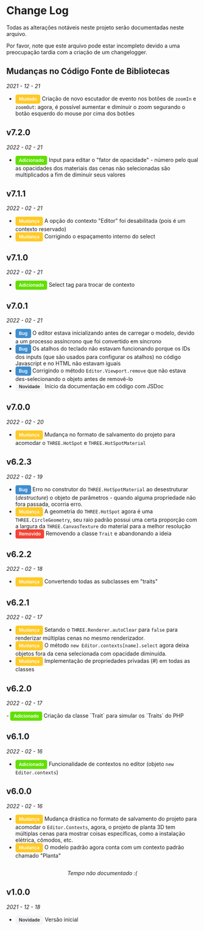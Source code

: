 <h1>Change Log</h1>

<p>Todas as alterações notáveis neste projeto serão documentadas neste arquivo.</p>
<p>Por favor, note que este arquivo pode estar incompleto devido a uma preocupação tardia com a criação de um changelogger.</p>

<style type="text/css">
	.Tag {
    	align-items: center;
        border-radius: .375em;
        display: inline-flex;
        font-size: .75rem;
        height: 2em;
        justify-content: center;
        line-height: 1.5;
        padding-left: .75em;
        padding-right: .75em;
        white-space: nowrap;
        font-weight: 600;
        background-color: #f5f5f5;
        color: #292d33;
    }    
</style>

<style type="text/css">
    .Tag.Removed {
        color: #fff;
        background-color: #f44336;
    }
</style>

<style type="text/css">
    .Tag.Changed {
        color: #fff;
        background-color: #ffca28;
    }
</style>

<style type="text/css">
    .Tag.Added {
        color: #fff;
        background-color: #61e002;
    }
</style>

<style type="text/css">
    .Tag.Fixed {
        color: #fff;
        background-color: #3e8ed0;
    }
</style>

<h2>Mudanças no Código Fonte de Bibliotecas</h2>

<i>2021 - 12 - 21</i>
- <span class="Tag Changed">Mudado</span> Criação de novo escutador de evento nos botões de `zoomIn` e `zoomOut`: agora, é possível aumentar e diminuir o zoom segurando o botão esquerdo do mouse por cima dos botões


<h2>v7.2.0</h2>
<p><i>2022 - 02 - 21</i></p>

- <span class="Tag Added">Adicionado</span> Input para editar o "fator de opacidade" - número pelo qual as opacidades dos materiais das cenas não selecionadas são multiplicados a fim de diminuir seus valores



<h2>v7.1.1</h2>
<p><i>2022 - 02 - 21</i></p>

- <span class="Tag Changed">Mudança</span> A opção do contexto "Editor" foi desabilitada (pois é um contexto reservado)
- <span class="Tag Changed">Mudança</span> Corrigindo o espaçamento interno do select


<h2>v7.1.0</h2>
<p><i>2022 - 02 - 21</i></p>

- <span class="Tag Added">Adicionado</span> Select tag para trocar de contexto

<h2>v7.0.1</h2>
<p><i>2022 - 02 - 21</i></p>

- <span class="Tag Fixed">Bug</span> O editor estava inicializando antes de carregar o modelo, devido a um processo assíncrono que foi convertido em síncrono
- <span class="Tag Fixed">Bug</span> Os atalhos do teclado não estavam funcionando porque os IDs dos inputs (que são usados para configurar os atalhos) no código Javascript e no HTML não estavam iguais
- <span class="Tag Fixed">Bug</span> Corrigindo o método `Editor.Viewport.remove` que não estava des-selecionando o objeto antes de removê-lo
- <span class="Tag">Novidade</span> Início da documentação em código com JSDoc


<h2>v7.0.0</h2>
<p><i>2022 - 02 - 20</i></p>

- <span class="Tag Changed">Mudança</span> Mudança no formato de salvamento do projeto para acomodar o `THREE.HotSpot` e `THREE.HotSpotMaterial`


<h2>v6.2.3</h2>
<p><i>2022 - 02 - 19</i></p>

- <span class="Tag Fixed">Bug</span> Erro no construtor do `THREE.HotSpotMaterial` ao desestruturar (<i>destructure</i>) o objeto de parâmetros - quando alguma propriedade não fora passada, ocorria erro.
- <span class="Tag Changed">Mudança</span> A geometria do `THREE.HotSpot` agora é uma `THREE.CircleGeometry`, seu raio padrão possui uma certa proporção com a largura da `THREE.CanvasTexture` do material para a melhor resolução
- <span class="Tag Removed">Removido</span> Removendo a classe `Trait` e abandonando a ideia

<h2>v6.2.2</h2>
<p><i>2022 - 02 - 18</i></p>

- <span class="Tag Changed">Mudança</span> Convertendo todas as subclasses em "traits"


<h2>v6.2.1</h2>
<p><i>2022 - 02 - 17</i></p>

- <span class="Tag Changed">Mudança</span> Setando o `THREE.Renderer.autoClear` para `false` para renderizar múltiplas cenas no mesmo renderizador.
- <span class="Tag Changed">Mudança</span> O método `new Editor.contexts[name].select` agora deixa objetos fora da cena selecionada com opacidade diminuída.
- <span class="Tag Changed">Mudança</span> Implementação de propriedades privadas (#) em todas as classes

<h2>v6.2.0</h2>
<p><i>2022 - 02 - 17</i></p>
- <span class="Tag Added">Adicionado</span> Criação da classe `Trait` para simular os `Traits` do PHP


<h2>v6.1.0</h2>
<p><i>2022 - 02 - 16</i></p>

- <span class="Tag Added">Adicionado</span> Funcionalidade de contextos no editor (objeto `new Editor.contexts`)


<h2>v6.0.0</h2>
<p><i>2022 - 02 - 16</i></p>

- <span class="Tag Changed">Mudança</span> Mudança drástica no formato de salvamento do projeto para acomodar o `Editor.Contexts`, agora, o projeto de planta 3D tem múltiplas cenas para mostrar coisas específicas, como a instalação elétrica, cômodos, etc.
- <span class="Tag Changed">Mudança</span> O modelo padrão agora conta com um contexto padrão chamado "Planta"

<h2></h2>
<p align="center"><i>Tempo não documentado :( </i></p>
<h2></h2>

<h2>v1.0.0</h2>
<p><i>2021 - 12 - 18</i></p>

- <span class="Tag">Novidade</span> Versão inicial